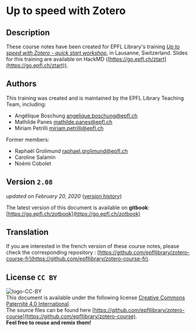# Up to speed with Zotero

## Description
These course notes have been created for EPFL Library's training [*Up to speed with Zotero - quick start workshop*](https://www.epfl.ch/campus/library/services/training/training-phd-students-researchers/), in Lausanne, Switzerland. Slides for this training are available on HackMD ([https://go.epfl.ch/ztart](https://go.epfl.ch/ztart)).

## Authors

This training was created and is maintained by the EPFL Library Teaching Team, including: 
+ Angélique Boschung [angelique.boschung@epfl.ch](mailto:angelique.boschung@epfl.ch)   
+ Mathilde Panes [mathilde.panes@epfl.ch](mailto:mathilde.panes@epfl.ch)   
+ Miriam Petrilli [miriam.petrilli@epfl.ch](mailto:miriam.petrilli@epfl.ch)

Former members:
+ Raphaël Grolimund [raphael.grolimund@epfl.ch](mailto:raphael.grolimund@epfl.ch)
+ Caroline Salamin   
+ Noémi Cobolet    

## Version `2.08`

*updated on February 20, 2020* ([version history](X-references.md))

The latest version of this document is available on **gitbook**: [https://go.epfl.ch/zotbook](https://go.epfl.ch/zotbook)

## Translation 

If you are interested in the french version of these course notes, please check the corresponding repository : [https://github.com/epfllibrary/zotero-course-fr](https://github.com/epfllibrary/zotero-course-fr).


## License `CC BY`
![logo-CC-BY](img/cc-by.svg)   
This document is available under the following license  [Creative Commons Paternité 4.0 International](http://creativecommons.org/licenses/by/4.0/deed.fr).   
The source files can be found here [https://github.com/epfllibrary/zotero-course](https://github.com/epfllibrary/zotero-course).   
**Feel free to reuse and remix them!**   
